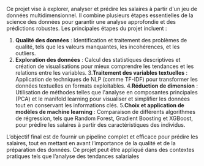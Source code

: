 Ce projet vise à explorer, analyser et prédire les salaires à partir d'un jeu de données multidimensionnel. Il combine plusieurs étapes essentielles de la science des données pour garantir une analyse approfondie et des prédictions robustes. Les principales étapes du projet incluent :

1. **Qualité des données** : Identification et traitement des problèmes de qualité, tels que les valeurs manquantes, les incohérences, et les outliers.
2. **Exploration des données** : Calcul des statistiques descriptives et création de visualisations pour mieux comprendre les tendances et les relations entre les variables.
3.**Traitement des variables textuelles** : Application de techniques de NLP (comme TF-IDF) pour transformer les données textuelles en formats exploitables.
4.**Réduction de dimension** : Utilisation de méthodes telles que l'analyse en composantes principales (PCA) et le manifold learning pour visualiser et simplifier les données tout en conservant les informations clés.
5.**Choix et application de modèles de machine learning** : Comparaison de différents algorithmes de régression, tels que Random Forest, Gradient Boosting et XGBoost, pour prédire les salaires à partir des caractéristiques des individus.
   
L’objectif final est de fournir un pipeline complet et efficace pour prédire les salaires, tout en mettant en avant l’importance de la qualité et de la préparation des données. Ce projet peut être appliqué dans des contextes pratiques tels que l’analyse des tendances salariales
